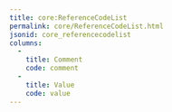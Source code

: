 ```yaml
---
title: core:ReferenceCodeList
permalink: core/ReferenceCodeList.html
jsonid: core_referencecodelist
columns:
  - 
    title: Comment
    code: comment
  - 
    title: Value
    code: value
---
```

